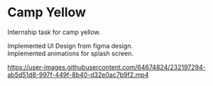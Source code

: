 # Camp Yellow

Internship task for camp yellow.

Implemented UI Design from figma design.
<br>Implemented animations for splash screen.

https://user-images.githubusercontent.com/64674824/232197294-ab5d51d8-997f-449f-8b40-d32e0ac7b9f2.mp4

